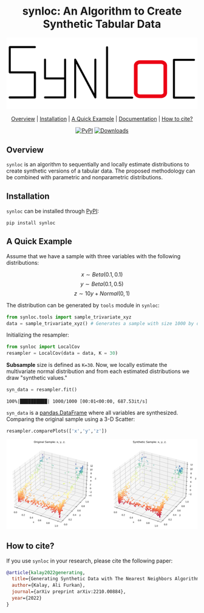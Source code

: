 <div align="center">

# synloc: An Algorithm to Create Synthetic Tabular Data

<img src="https://raw.githubusercontent.com/alfurka/synloc/main/assets/logo_white_bc.png" alt = 'synloc'>

[Overview](#overview) | [Installation](#installation) | [A Quick Example](#a-quick-example) | [Documentation](https://alfurka.github.io/synloc/) | [How to cite?](#how-to-cite)

[![PyPI](https://img.shields.io/pypi/v/synloc)](https://pypi.org/project/synloc) [![Downloads](https://static.pepy.tech/badge/synloc)](https://pepy.tech/project/synloc)

</div>

## Overview

`synloc` is an algorithm to sequentially and locally estimate distributions to create synthetic versions of a tabular data. The proposed methodology can be combined with parametric and nonparametric distributions. 

## Installation

`synloc` can be installed through [PyPI](https://pypi.org/):

```
pip install synloc
```

## A Quick Example

Assume that we have a sample with three variables with the following distributions:

$$x \sim Beta(0.1,\,0.1)$$
$$y \sim Beta(0.1,\, 0.5)$$
$$z \sim 10 y + Normal(0,\,1)$$

The distribution can be generated by `tools` module in `synloc`:


```python
from synloc.tools import sample_trivariate_xyz
data = sample_trivariate_xyz() # Generates a sample with size 1000 by default. 
```

Initializing the resampler:


```python
from synloc import LocalCov
resampler = LocalCov(data = data, K = 30)
```

**Subsample** size is defined as `K=30`. Now, we locally estimate the multivariate normal distribution and from each estimated distributions we draw "synthetic values."


```python
syn_data = resampler.fit() 
```

    100%|██████████| 1000/1000 [00:01<00:00, 687.53it/s]
    

`syn_data` is a [pandas.DataFrame](https://pandas.pydata.org/docs/reference/api/pandas.DataFrame.html) where all variables are synthesized. Comparing the original sample using a 3-D Scatter:


```python
resampler.comparePlots(['x','y','z'])
```    
![](https://raw.githubusercontent.com/alfurka/synloc/main/assets/README_7_0.png)

## How to cite?

If you use `synloc` in your research, please cite the following paper:

```bibtex
@article{kalay2022generating,
  title={Generating Synthetic Data with The Nearest Neighbors Algorithm},
  author={Kalay, Ali Furkan},
  journal={arXiv preprint arXiv:2210.00884},
  year={2022}
}
```

